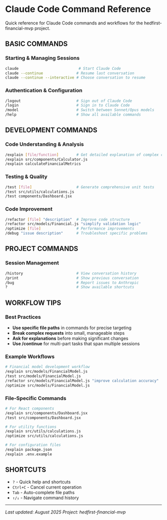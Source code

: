 # Claude Code Command Reference

Quick reference for Claude Code commands and workflows for the hedfirst-financial-mvp project.

## BASIC COMMANDS

### Starting & Managing Sessions
```bash
claude                           # Start Claude Code
claude --continue               # Resume last conversation
claude --continue --interactive # Choose conversation to resume
```

### Authentication & Configuration
```bash
/logout                         # Sign out of Claude Code
/login                          # Sign in to Claude Code
/model                          # Switch between Sonnet/Opus models
/help                           # Show all available commands
```

## DEVELOPMENT COMMANDS

### Code Understanding & Analysis
```bash
/explain [file/function]        # Get detailed explanation of complex code
/explain src/components/Calculator.js
/explain calculateFinancialMetrics
```

### Testing & Quality
```bash
/test [file]                    # Generate comprehensive unit tests
/test src/utils/calculations.js
/test components/Dashboard.jsx
```

### Code Improvement
```bash
/refactor [file] "description"  # Improve code structure
/refactor src/models/Financial.js "simplify validation logic"
/optimize [file]                # Performance improvements
/debug "issue description"      # Troubleshoot specific problems
```

## PROJECT COMMANDS

### Session Management
```bash
/history                        # View conversation history
/print                          # Show previous conversation
/bug                            # Report issues to Anthropic
?                               # Show available shortcuts
```

## WORKFLOW TIPS

### Best Practices
- **Use specific file paths** in commands for precise targeting
- **Break complex requests** into small, manageable steps
- **Ask for explanations** before making significant changes
- **Use /continue** for multi-part tasks that span multiple sessions

### Example Workflows
```bash
# Financial model development workflow
/explain src/models/FinancialModel.js
/test src/models/FinancialModel.js
/refactor src/models/FinancialModel.js "improve calculation accuracy"
/optimize src/models/FinancialModel.js
```

### File-Specific Commands
```bash
# For React components
/explain src/components/Dashboard.jsx
/test src/components/Dashboard.jsx

# For utility functions
/explain src/utils/calculations.js
/optimize src/utils/calculations.js

# For configuration files
/explain package.json
/explain .env.example
```

## SHORTCUTS

- `?` - Quick help and shortcuts
- `Ctrl+C` - Cancel current operation
- `Tab` - Auto-complete file paths
- `↑/↓` - Navigate command history

---

*Last updated: August 2025*
*Project: hedfirst-financial-mvp*